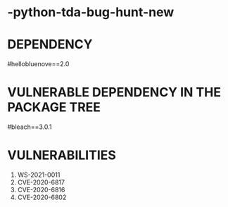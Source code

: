 # -python-tda-bug-hunt-new

# DEPENDENCY
#hellobluenove==2.0


# VULNERABLE DEPENDENCY IN THE PACKAGE TREE
#bleach==3.0.1 

# VULNERABILITIES
1. WS-2021-0011
2. CVE-2020-6817
3. CVE-2020-6816
4. CVE-2020-6802


